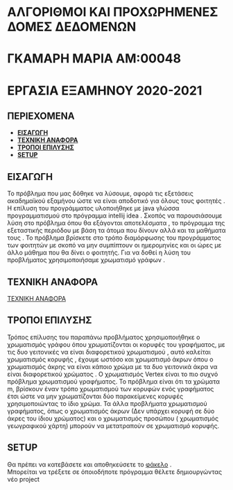 # ΑΛΓΟΡΙΘΜΟΙ ΚΑΙ ΠΡΟΧΩΡΗΜΕΝΕΣ ΔΟΜΕΣ ΔΕΔΟΜΕΝΩΝ 
# ΓΚΑΜΑΡΗ ΜΑΡΙΑ  ΑΜ:00048
# ΕΡΓΑΣΙΑ ΕΞΑΜΗΝΟΥ 2020-2021

## ΠΕΡΙΕΧΟΜΕΝΑ 
- **[ΕΙΣΑΓΩΓΗ](https://github.com/mariagkamari/00048#%CE%B5%CE%B9%CF%83%CE%B1%CE%B3%CF%89%CE%B3%CE%B7)**<br/>
- **[ΤΕΧΝΙΚΗ ΑΝΑΦΟΡΑ](https://github.com/mariagkamari/00048/blob/ee7e2cf1e7e49bed8c4d31217182790fecfa3c6b/%CF%84%CE%B5%CF%87%CE%BD%CE%B9%CE%BA%CE%B7%20%CE%B1%CE%BD%CE%B1%CF%86%CE%BF%CF%81%CE%B1-00048.pdf)**<br/>
- **[ΤΡΟΠΟΙ ΕΠΙΛΥΣΗΣ](https://github.com/mariagkamari/00048/blob/main/README.md#%CF%84%CF%81%CE%BF%CF%80%CE%BF%CE%B9-%CE%B5%CF%80%CE%B9%CE%BB%CF%85%CF%83%CE%B7%CF%83)**<br/>
- **[SETUP](https://github.com/mariagkamari/00048/blob/main/README.md#setup)**<br/>

## ΕΙΣΑΓΩΓΗ 
Το πρόβλημα που μας δόθηκε να λύσουμε, αφορά τις εξετάσεις 
ακαδημαϊκού εξαμήνου ώστε να είναι αποδοτικό για όλους τους 
φοιτητές . Η επίλυση του προγράμματος υλοποιήθηκε με java
γλώσσα προγραμματισμού στο πρόγραμμα intellij idea .
Σκοπός να παρουσιάσουμε λύση στο πρόβλημα όπου θα 
εξάγονται αποτελέσματα , το πρόγραμμα της εξεταστικής περιόδου 
με βάση τα άτομα που δίνουν αλλά και τα μαθήματα τους . 
Το πρόβλημα βρίσκετε στο τρόπο διαμόρφωσης του 
προγράμματος των φοιτητών με σκοπό να μην συμπίπτουν οι 
ημερομηνίες και οι ώρες με άλλο μάθημα που θα δίνει ο φοιτητής. 
Για να δοθεί η λύση του προβλήματος χρησιμοποιήσαμε 
χρωματισμό γράφων .
 <br>
## ΤΕΧΝΙΚΗ ΑΝΑΦΟΡΑ 
[ΤΕΧΝΙΚΗ ΑΝΑΦΟΡΑ](https://github.com/mariagkamari/00048/blob/ee7e2cf1e7e49bed8c4d31217182790fecfa3c6b/%CF%84%CE%B5%CF%87%CE%BD%CE%B9%CE%BA%CE%B7%20%CE%B1%CE%BD%CE%B1%CF%86%CE%BF%CF%81%CE%B1-00048.pdf) <br>
## ΤΡΟΠΟΙ ΕΠΙΛΥΣΗΣ 
Τρόπος επίλυσης του παραπάνω προβλήματος χρησιμοποιήθηκε 
ο χρωματισμός γράφου όπου χρωματίζονται οι κορυφές του 
γραφήματος, με τις δυο γειτονικές να είναι διαφορετικού 
χρωματισμού , αυτό καλείται χρωματισμός κορυφής , έχουμε 
ωστόσο και χρωματισμό άκρων όπου ο χρωματισμός άκρης να 
είναι κάποιο χρώμα με τα δυο γειτονικά άκρα να είναι διαφορετικού 
χρώματος . 
Ο χρωματισμός Vertex είναι το πιο συχνό πρόβλημα 
χρωματισμού γραφήματος. Το πρόβλημα είναι ότι τα χρώματα 
m, βρίσκουν έναν τρόπο χρωματισμού των κορυφών ενός 
γραφήματος έτσι ώστε να μην χρωματίζονται δύο παρακείμενες 
κορυφές χρησιμοποιώντας το ίδιο χρώμα. Τα άλλα προβλήματα 
χρωματισμού γραφήματος, όπως ο χρωματισμός άκρων (Δεν 
υπάρχει κορυφή σε δύο άκρες του ίδιου χρώματος) και 
ο χρωματισμός προσώπου ( χρωματισμός γεωγραφικού χάρτη) 
μπορούν να μετατραπούν σε χρωματισμό κορυφής.
 <br>

## SETUP
Θα πρέπει να κατεβάσετε και αποθηκεύσετε το [φάκελο](https://github.com/mariagkamari/00048/tree/main/src/main/java/com/x/scheduling) .<br> 
Μπορείται να τρέξετε σε όποιοδήποτε πρόγραμμα θέλετε δημιουργώντας νέο project <br>
